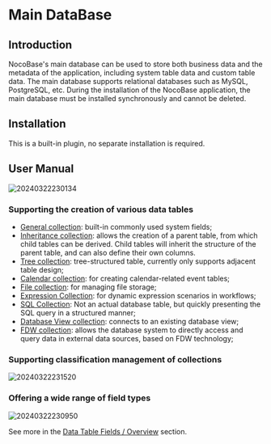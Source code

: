 # Main DataBase

<PluginInfo name="data-source-main"></PluginInfo>

## Introduction

NocoBase's main database can be used to store both business data and the metadata of the application, including system table data and custom table data. The main database supports relational databases such as MySQL, PostgreSQL, etc. During the installation of the NocoBase application, the main database must be installed synchronously and cannot be deleted.

## Installation

This is a built-in plugin, no separate installation is required.

## User Manual

![20240322230134](https://static-docs.nocobase.com/20240322230134.png)

### Supporting the creation of various data tables

- [General collection](/handbook/data-source-main/general-collection): built-in commonly used system fields;
- [Inheritance collection](/handbook/data-source-main/inheritance-collection): allows the creation of a parent table, from which child tables can be derived. Child tables will inherit the structure of the parent table, and can also define their own columns.
- [Tree collection](/handbook/collection-tree): tree-structured table, currently only supports adjacent table design;
- [Calendar collection](/handbook/calendar/calendar-collection): for creating calendar-related event tables;
- [File collection](/handbook/file-manager/file-collection): for managing file storage;
- [Expression Collection](/handbook/workflow-dynamic-calculation/expression): for dynamic expression scenarios in workflows;
- [SQL Collection](/handbook/collection-sql): Not an actual database table, but quickly presenting the SQL query in a structured manner;
- [Database View collection](/handbook/collection-view): connects to an existing database view;
- [FDW collection](/handbook/collection-fdw): allows the database system to directly access and query data in external data sources, based on FDW technology;

### Supporting classification management of collections

![20240322231520](https://static-docs.nocobase.com/20240322231520.png)

### Offering a wide range of field types

![20240322230950](https://static-docs.nocobase.com/20240322230950.png)

See more in the [Data Table Fields / Overview](/handbook/data-modeling/collection-fields) section.
